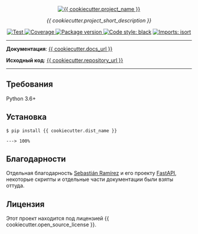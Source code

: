 <p align="center">
  <a href="{{ cookiecutter.docs_url }}/"><img src="{{ cookiecutter.docs_url }}//img/logo-margin/logo-teal.png" alt="{{ cookiecutter.project_name }}"></a>
</p>
<p align="center">
    <em>{{ cookiecutter.project_short_description }}</em>
</p>
<p align="center">
    <a href="{{ cookiecutter.repository_url }}/actions?query=workflow%3ATest" target="_blank">
        <img src="{{ cookiecutter.repository_url }}/workflows/Test/badge.svg" alt="Test">
    </a>
    <a href="https://codecov.io/gh/{{ cookiecutter.github_organization }}/{{ cookiecutter.dist_name }}" target="_blank">
        <img src="https://img.shields.io/codecov/c/github/{{ cookiecutter.github_organization }}/{{ cookiecutter.dist_name }}?color=%2334D058" alt="Coverage">
    </a>
    <a href="https://pypi.org/project/{{ cookiecutter.dist_name }}" target="_blank">
        <img src="https://img.shields.io/pypi/v/{{ cookiecutter.dist_name }}?color=%2334D058&label=pypi%20package" alt="Package version">
    </a>
    <a href="https://github.com/psf/black"><img alt="Code style: black" src="https://camo.githubusercontent.com/d91ed7ac7abbd5a6102cbe988dd8e9ac21bde0a73d97be7603b891ad08ce3479/68747470733a2f2f696d672e736869656c64732e696f2f62616467652f636f64652532307374796c652d626c61636b2d3030303030302e737667" data-canonical-src="https://img.shields.io/badge/code%20style-black-000000.svg" style="max-width:100%;"></a>
    <a href="https://pycqa.github.io/isort/" rel="nofollow"><img src="https://camo.githubusercontent.com/fe4a658dd745f746410f961ae45d44355db1cc0e4c09c7877d265c1380248943/68747470733a2f2f696d672e736869656c64732e696f2f62616467652f253230696d706f7274732d69736f72742d2532333136373462313f7374796c653d666c6174266c6162656c436f6c6f723d656638333336" alt="Imports: isort" data-canonical-src="https://img.shields.io/badge/%20imports-isort-%231674b1?style=flat&amp;labelColor=ef8336" style="max-width:100%;"></a>
</p>

---

**Документация**: <a href="{{ cookiecutter.docs_url }}" target="_blank">{{ cookiecutter.docs_url }}</a>

**Исходный код**: <a href="{{ cookiecutter.repository_url }}" target="_blank">{{ cookiecutter.repository_url }}</a>

---

## Требования

Python 3.6+

## Установка

<div class="termy">

```console
$ pip install {{ cookiecutter.dist_name }}

---> 100%
```

</div>

## Благодарности

Отдельная благодарность [Sebastián Ramírez](https://github.com/tiangolo) и его проекту [FastAPI](https://github.com/tiangolo/fastapi), некоторые скрипты и отдельные части документации были взяты оттуда.

## Лицензия

Этот проект находится под лицензией {{ cookiecutter.open_source_license }}.
